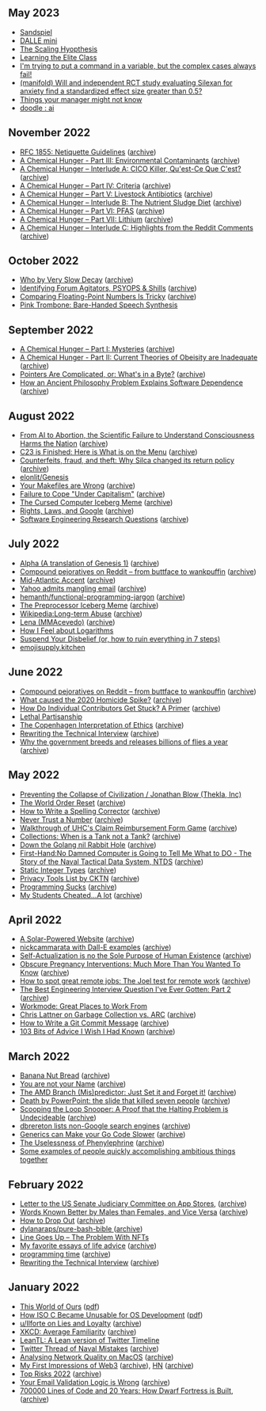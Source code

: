 
## May 2023

* [Sandspiel](https://sandspiel.club/#)
* [DALLE mini](https://craiyon.com)
* [The Scaling Hyopthesis](https://gwern.net/scaling-hypothesis)
* [Learning the Elite Class](https://aella.substack.com/p/learning-the-elite-class)
* [I'm trying to put a command in a variable, but the complex cases always fail!](http://mywiki.wooledge.org/Bash/FAQ/050)
* [(manifold) Will and independent RCT study evaluating Silexan  for anxiety find a standardized effect size greater than 0.5?](https://manifold.markets/AlvarodeMenard/will-an-independent-rct-study-evalu)
* [Things your manager might not know](jvns.ca/blog/things-your-manager-might-not-know/)
* [doodle : ai](https://doodleai.darraghoriordan.com/)


## November 2022

* [RFC 1855: Netiquette Guidelines](https://www.rfc-editor.org/rfc/rfc1855) ([archive](https://web.archive.org/web/20221118154752/https://www.rfc-editor.org/rfc/rfc1855))
* [A Chemical Hunger - Part III: Environmental Contaminants](https://slimemoldtimemold.com/2021/07/13/a-chemical-hunger-part-iii-environmental-contaminants/) ([archive](https://web.archive.org/web/20221021132955/https://slimemoldtimemold.com/2021/07/13/a-chemical-hunger-part-iii-environmental-contaminants/))
* [A Chemical Hunger – Interlude A: CICO Killer, Qu'est-Ce Que C'est?](https://slimemoldtimemold.com/2021/07/15/a-chemical-hunger-interlude-a-cico-killer-quest-ce-que-cest/) ([archive](https://web.archive.org/web/20220807170423/https://slimemoldtimemold.com/2021/07/15/a-chemical-hunger-interlude-a-cico-killer-quest-ce-que-cest/))
* [A Chemical Hunger – Part IV: Criteria](https://slimemoldtimemold.com/2021/07/17/a-chemical-hunger-part-iv-criteria/) ([archive](https://web.archive.org/web/20220804200640/https://slimemoldtimemold.com/2021/07/17/a-chemical-hunger-part-iv-criteria/))
* [A Chemical Hunger – Part V: Livestock Antibiotics](https://slimemoldtimemold.com/2021/07/20/a-chemical-hunger-part-v-livestock-antibiotics/) ([archive](https://web.archive.org/web/20220708013951/https://slimemoldtimemold.com/2021/07/20/a-chemical-hunger-part-v-livestock-antibiotics/))
* [A Chemical Hunger – Interlude B: The Nutrient Sludge Diet](https://slimemoldtimemold.com/2021/07/23/a-chemical-hunger-interlude-b-the-nutrient-sludge-diet/) ([archive](https://web.archive.org/web/20220708013953/https://slimemoldtimemold.com/2021/07/23/a-chemical-hunger-interlude-b-the-nutrient-sludge-diet/))
* [A Chemical Hunger – Part VI: PFAS](https://slimemoldtimemold.com/2021/07/26/a-chemical-hunger-part-vi-pfas/) ([archive](https://web.archive.org/web/20220708013958/https://slimemoldtimemold.com/2021/07/26/a-chemical-hunger-part-vi-pfas/))
* [A Chemical Hunger – Part VII: Lithium](https://slimemoldtimemold.com/2021/08/02/a-chemical-hunger-part-vii-lithium/) ([archive](https://web.archive.org/web/20221124171209/https://slimemoldtimemold.com/2021/08/02/a-chemical-hunger-part-vii-lithium/))
* [A Chemical Hunger – Interlude C: Highlights from the Reddit Comments](https://slimemoldtimemold.com/2021/08/05/a-chemical-hunger-interlude-c-highlights-from-the-reddit-comments/) ([archive]())

## October 2022

* [Who by Very Slow Decay](https://slatestarcodex.com/2013/07/17/who-by-very-slow-decay/) ([archive](https://web.archive.org/web/20221012063744/https://slatestarcodex.com/2013/07/17/who-by-very-slow-decay/))
* [Identifying Forum Agitators, PSYOPS & Shills](https://edith.reisen/computers/security/forum_shills.html) ([archive](https://web.archive.org/web/20221026232712/https://edith.reisen/computers/security/forum_shills.html))
* [Comparing Floating-Point Numbers Is Tricky](https://bitbashing.io/comparing-floats.html) ([archive](https://web.archive.org/web/20221023072325/https://bitbashing.io/comparing-floats.html))
* [Pink Trombone: Bare-Handed Speech Synthesis](https://dood.al/pinktrombone/)

## September 2022

* [A Chemical Hunger – Part I: Mysteries](https://slimemoldtimemold.com/2021/07/07/a-chemical-hunger-part-i-mysteries/) ([archive](https://web.archive.org/web/20221026172946/https://slimemoldtimemold.com/2021/07/07/a-chemical-hunger-part-i-mysteries/))
* [A Chemical Hunger - Part II: Current Theories of Obeisity are Inadequate](https://slimemoldtimemold.com/2021/07/11/a-chemical-hunger-part-ii-current-theories-of-obesity-are-inadequate/) ([archive](https://web.archive.org/web/20221021133153/https://slimemoldtimemold.com/2021/07/11/a-chemical-hunger-part-ii-current-theories-of-obesity-are-inadequate/))
* [Pointers Are Complicated, or: What's in a Byte?](https://www.ralfj.de/blog/2018/07/24/pointers-and-bytes.html) ([archive](https://web.archive.org/web/20221121101304/https://www.ralfj.de/blog/2018/07/24/pointers-and-bytes.html))
* [How an Ancient Philosophy Problem Explains Software Dependence](https://www.pathsensitive.com/2022/09/bet-you-cant-solve-these-9-dependency.html) ([archive](https://web.archive.org/web/20221002004527/https://www.pathsensitive.com/2022/09/bet-you-cant-solve-these-9-dependency.html))

## August 2022

* [From AI to Abortion, the Scientific Failure to Understand Consciousness Harms the Nation](https://erikhoel.substack.com/p/from-ai-to-abortion-the-scientific) ([archive](https://web.archive.org/web/20221010211638/https://erikhoel.substack.com/p/from-ai-to-abortion-the-scientific))
* [C23 is Finished: Here is What is on the Menu](https://thephd.dev/c23-is-coming-here-is-what-is-on-the-menu) ([archive](https://web.archive.org/web/20221109211615/https://thephd.dev/c23-is-coming-here-is-what-is-on-the-menu))
* [Counterfeits, fraud, and theft: Why Silca changed its return policy](https://cyclingtips.com/2022/07/interview-silca-on-amazon-e-commerce-fraud-theft-returns/) ([archive](https://web.archive.org/web/20221121015243/https://cyclingtips.com/2022/07/interview-silca-on-amazon-e-commerce-fraud-theft-returns/))
* [elonlit/Genesis](https://github.com/elonlit/Genesis)
* [Your Makefiles are Wrong](https://tech.davis-hansson.com/p/make/) ([archive](https://web.archive.org/web/20221120135205/https://tech.davis-hansson.com/p/make/))
* [Failure to Cope "Under Capitalism"](https://www.gawker.com/culture/failure-to-cope-under-capitalism) ([archive](https://web.archive.org/web/20221115231251/https://www.gawker.com/culture/failure-to-cope-under-capitalism))
* [The Cursed Computer Iceberg Meme](https://suricrasia.online/iceberg/) ([archive](https://web.archive.org/web/20221122150207/https://suricrasia.online/iceberg/))
* [Rights, Laws, and Google](https://stratechery.com/2022/rights-laws-and-google/) ([archive](https://web.archive.org/web/20221114170656/https://stratechery.com/2022/rights-laws-and-google/))
* [Software Engineering Research Questions](https://neverworkintheory.org/2022/08/30/software-engineering-research-questions.html) ([archive](https://web.archive.org/web/20221126183702/https://neverworkintheory.org/2022/08/30/software-engineering-research-questions.html))

## July 2022

* [Alpha (A translation of Genesis 1)](http://llamasandmystegosaurus.blogspot.com/2017/05/alpha.html) ([archive](https://web.archive.org/web/20220727191251/http://llamasandmystegosaurus.blogspot.com/2017/05/alpha.html))
* [Compound pejoratives on Reddit – from buttface to wankpuffin](https://unstableontology.com/2022/05/02/on-the-paradox-of-tolerance-in-relation-to-fascism-and-online-content-moderation) ([archive](http://web.archive.org/web/20220702144909/https://unstableontology.com/2022/05/02/on-the-paradox-of-tolerance-in-relation-to-fascism-and-online-content-moderation))
* [Mid-Atlantic Accent](https://en.m.wikipedia.org/wiki/Mid-Atlantic_accent) ([archive](http://web.archive.org/web/20220714175919/http://en.m.wikipedia.org/wiki/Mid-Atlantic_accent))
* [Yahoo admits mangling email](http://news.bbc.co.uk/2/hi/science/nature/2138014.stm) ([archive](http://web.archive.org/web/20220721011454/http://news.bbc.co.uk/2/hi/science/nature/2138014.stm))
* [hemanth/functional-programming-jargon](https://github.com/hemanth/functional-programming-jargon) ([archive](http://web.archive.org/web/20220729163246/https://github.com/hemanth/functional-programming-jargon))
* [The Preprocessor Iceberg Meme](https://jadlevesque.github.io/PPMP-Iceberg/) ([archive](http://web.archive.org/web/20220717103317/https://jadlevesque.github.io/PPMP-Iceberg/))
* [Wikipedia:Long-term Abuse](https://en.wikipedia.org/wiki/Wikipedia:Long-term_abuse) ([archive](http://web.archive.org/web/20220727173524/https://en.wikipedia.org/wiki/Wikipedia:Long-term_abuse))
* [Lena (MMAcevedo)](https://qntm.org/mmacevedo) ([archive](http://web.archive.org/web/20220727095612/https://qntm.org/mmacevedo))
* [How I Feel about Logarithms](https://youtu.be/N-7tcTIrers
)
* [Suspend Your Disbelief (or, how to ruin everything in 7 steps)](https://youtu.be/deg1wmYjwtk)
* [emojisupply.kitchen](https://emoji.supply/kitchen/)

## June 2022

* [Compound pejoratives on Reddit – from buttface to wankpuffin](http://colinmorris.github.io/blog/compound-curse-words) ([archive](https://web.archive.org/web/20220701220815/http://colinmorris.github.io/blog/compound-curse-words))
* [What caused the 2020 Homicide Spike?](https://astralcodexten.substack.com/p/what-caused-the-2020-homicide-spike) ([archive](https://web.archive.org/web/20220703093234/https://astralcodexten.substack.com/p/what-caused-the-2020-homicide-spike))
* [How Do Individual Contributors Get Stuck? A Primer](https://www.elidedbranches.com/2017/01/how-do-individual-contributors-get.html) ([archive](https://web.archive.org/web/20220703111528/https://www.elidedbranches.com/2017/01/how-do-individual-contributors-get.html))
* [Lethal Partisanship](https://www.dannyhayes.org/uploads/6/9/8/5/69858539/kalmoe___mason_ncapsa_2019_-_lethal_partisanship_-_final_lmedit.pdf)
* [The Copenhagen Interpretation of Ethics](https://blog.jaibot.com/the-copenhagen-interpretation-of-ethics/) ([archive](https://web.archive.org/web/20220618225755/https://blog.jaibot.com/the-copenhagen-interpretation-of-ethics/))
* [Rewriting the Technical Interview](https://aphyr.com/posts/353-rewriting-the-technical-interview) ([archive](https://web.archive.org/web/20220615123956/https://aphyr.com/posts/353-rewriting-the-technical-interview))
* [Why the government breeds and releases billions of flies a year](https://www.nationalgeographic.com/animals/article/north-american-screwworm-barrier) ([archive](https://web.archive.org/web/20220621044438/https://www.nationalgeographic.com/animals/article/north-american-screwworm-barrier))

## May 2022

* [Preventing the Collapse of Civilization / Jonathan Blow (Thekla, Inc)](https://youtu.be/ZSRHeXYDLko)
* [The World Order Reset](https://theupheaval.substack.com/p/the-world-order-reset) ([archive](https://web.archive.org/web/20220531065327/https://theupheaval.substack.com/p/the-world-order-reset))
* [How to Write a Spelling Corrector](https://norvig.com/spell-correct.html) ([archive](https://web.archive.org/web/20220608042304/http://www.norvig.com/spell-correct.html))
* [Never Trust a Number](https://climateer.substack.com/p/numbers) ([archive](https://web.archive.org/web/20220513002323/https://climateer.substack.com/p/numbers))
* [Walkthrough of UHC's Claim Reimbursement Form Game](https://github.com/MyUHCAdventure/MyUHCAdventure.github.io) ([archive](https://web.archive.org/web/20220606220414/https://github.com/MyUHCAdventure/MyUHCAdventure.github.io))
* [Collections: When is a Tank not a Tank?](https://acoup.blog/2022/05/06/collections-when-is-a-tank-not-a-tank/) ([archive](https://web.archive.org/web/20220607064407/https://acoup.blog/2022/05/06/collections-when-is-a-tank-not-a-tank/))
* [Down the Golang nil Rabbit Hole](https://blog.urth.org/2021/03/27/down-the-golang-nil-rabbit-hole/) ([archive](https://web.archive.org/web/20220223131327/https://blog.urth.org/2021/03/27/down-the-golang-nil-rabbit-hole/))
* [First-Hand:No Damned Computer is Going to Tell Me What to DO - The Story of the Naval Tactical Data System, NTDS](https://ethw.org/First-Hand:No_Damned_Computer_is_Going_to_Tell_Me_What_to_DO_-_The_Story_of_the_Naval_Tactical_Data_System,_NTDS) ([archive](https://web.archive.org/web/20220521031203/https://ethw.org/First-Hand:No_Damned_Computer_is_Going_to_Tell_Me_What_to_DO_-_The_Story_of_the_Naval_Tactical_Data_System,_NTDS))
* [Static Integer Types](https://tratt.net/laurie/essays/entries/static_integer_types.html) ([archive](https://web.archive.org/web/20220531061546/https://tratt.net/laurie/essays/entries/static_integer_types.html))
* [Privacy Tools List by CKTN](https://gitlab.com/ck-s-technology-news/privacy-tools-list-by-cktn) ([archive](https://web.archive.org/web/20220602084027/https://gitlab.com/ck-s-technology-news/privacy-tools-list-by-cktn))
* [Programming Sucks](https://www.stilldrinking.org/programming-sucks) ([archive](https://web.archive.org/web/20220526024022/http://www.stilldrinking.org/programming-sucks))
* [My Students Cheated...A lot](https://crumplab.com/articles/blog/post_994_5_26_22_cheating/index.html) ([archive](https://web.archive.org/web/20220610082353/https://crumplab.com/articles/blog/post_994_5_26_22_cheating/index.html))

## April 2022

* [A Solar-Powered Website](https://witch.solar/) ([archive](https://web.archive.org/web/20220401152153/https://witch.solar/))
* [nickcammarata with Dall-E examples](https://twitter.com/nickcammarata/status/1511861061988892675?s=21&t=8aSpwebIGVPb0LkksGkgXA) ([archive](https://web.archive.org/web/20220506030145/https://twitter.com/nickcammarata/status/1511861061988892675?s=21&t=8aSpwebIGVPb0LkksGkgXA))
* [Self-Actualization is no the Sole Purpose of Human Existence](https://freddiedeboer.substack.com/p/self-actualization-is-not-the-sole) ([archive](https://web.archive.org/web/20220506030309/https://freddiedeboer.substack.com/p/self-actualization-is-not-the-sole))
* [Obscure Pregnancy Interventions: Much More Than You Wanted To Know](https://astralcodexten.substack.com/p/obscure-pregnancy-interventions-much) ([archive](https://web.archive.org/web/20220506014012/https://astralcodexten.substack.com/p/obscure-pregnancy-interventions-much))
* [How to spot great remote jobs: The Joel test for remote work](https://andreschweighofer.com/career/how-to-spot-great-remote-jobs-the-joel-test-for-remote-work/) ([archive](https://web.archive.org/web/20220506025759/https://andreschweighofer.com/career/how-to-spot-great-remote-jobs-the-joel-test-for-remote-work/))
* [The Best Engineering Interview Question I've Ever Gotten: Part 2](https://quuxplusone.github.io/blog/2022/01/07/memcached-interview-solution/) ([archive](https://web.archive.org/web/20220424023538/https://quuxplusone.github.io/blog/2022/01/07/memcached-interview-solution/))
* [Workmode: Great Places to Work From](https://workmode.co/)
* [Chris Lattner on Garbage Collection vs. ARC](https://atp.fm/205-chris-lattner-interview-transcript#gc) ([archive](https://web.archive.org/web/20211101114918/https://atp.fm/205-chris-lattner-interview-transcript))
* [How to Write a Git Commit Message](https://cbea.ms/git-commit/) ([archive](https://web.archive.org/web/20211219182849/https://cbea.ms/git-commit/))
* [103 Bits of Advice I Wish I Had Known](https://kk.org/thetechnium/103-bits-of-advice-i-wish-i-had-known/) ([archive](https://web.archive.org/web/20220506010031/https://kk.org/thetechnium/103-bits-of-advice-i-wish-i-had-known/))

## March 2022

* [Banana Nut Bread](http://www.cookingforengineers.com/recipe/108/Banana-Nut-Bread/trn) ([archive](https://web.archive.org/web/20220331013307/http://www.cookingforengineers.com/recipe/108/Banana-Nut-Bread/trn))
* [You are not your Name](https://www.lingerandlook.com/Names/You.htm) ([archive](http://web.archive.org/web/20220403043938/https://www.lingerandlook.com/Names/You.htm))
* [The AMD Branch (Mis)predictor: Just Set it and Forget it!](https://grsecurity.net/amd_branch_mispredictor_just_set_it_and_forget_it) ([archive](https://web.archive.org/web/20220222161113/https://grsecurity.net/amd_branch_mispredictor_just_set_it_and_forget_it))
* [Death by PowerPoint: the slide that killed seven people](https://mcdreeamiemusings.com/blog/2019/4/13/gsux1h6bnt8lqjd7w2t2mtvfg81uhx) ([archive](http://web.archive.org/web/20220403044056/https://mcdreeamiemusings.com/blog/2019/4/13/gsux1h6bnt8lqjd7w2t2mtvfg81uhx))
* [Scooping the Loop Snooper: A Proof that the Halting Problem is Undecideable](http://www.lel.ed.ac.uk/~gpullum/loopsnoop.html) ([archive](https://web.archive.org/web/20220422071252/http://www.lel.ed.ac.uk/~gpullum/loopsnoop.html))
* [dbrereton lists non-Google search engines](https://news.ycombinator.com/item?id=30783391) ([archive](https://web.archive.org/web/20220506024813/https://news.ycombinator.com/item?id=30783391))
* [Generics can Make your Go Code Slower](https://planetscale.com/blog/generics-can-make-your-go-code-slower) ([archive](https://web.archive.org/web/20220506024826/https://planetscale.com/blog/generics-can-make-your-go-code-slower))
* [The Uselessness of Phenylephrine](https://www.science.org/content/blog-post/uselessness-phenylephrine) ([archive](https://web.archive.org/web/20220506024857/https://www.science.org/content/blog-post/uselessness-phenylephrine))
* [Some examples of people quickly accomplishing ambitious things together](https://patrickcollison.com/fast)

## February 2022

* [Letter to the US Senate Judiciary Committee on App Stores](https://www.schneier.com/essays/archives/2022/01/letter-to-the-us-senate-judiciary-committee-on-app-stores.html), ([archive](http://web.archive.org/web/20220305142704/https://www.schneier.com/essays/archives/2022/01/letter-to-the-us-senate-judiciary-committee-on-app-stores.html))
* [Words Known Better by Males than Females, and Vice Versa](https://observablehq.com/@yurivish/words) ([archive](http://web.archive.org/web/20220305143236/https://observablehq.com/@yurivish/words))
* [How to Drop Out](https://ranprieur.com/essays/dropout.html) ([archive](http://web.archive.org/web/20220224104041/https://ranprieur.com/essays/dropout.html))
* [dylanaraps/pure-bash-bible ](https://github.com/dylanaraps/pure-bash-bible) ([archive](http://web.archive.org/web/20220305143706/https://github.com/dylanaraps/pure-bash-bible))
* [Line Goes Up – The Problem With NFTs](https://youtu.be/YQ_xWvX1n9g)
* [My favorite essays of life advice](https://www.benkuhn.net/weeklyessays/) ([archive](http://web.archive.org/web/20220305143856/https://www.benkuhn.net/weeklyessays/))
* [programming time](https://punkjazz.org/programming-time/) ([archive](http://web.archive.org/web/20220305143947/https://punkjazz.org/programming-time/))
* [Rewriting the Technical Interview](https://aphyr.com/posts/353-rewriting-the-technical-interview) ([archive](http://web.archive.org/web/20220305144038/https://aphyr.com/posts/353-rewriting-the-technical-interview))

## January 2022

* [This World of Ours](https://www.usenix.org/system/files/1401_08-12_mickens.pdf) ([pdf](static/pdf/1401_08-12_mickens.pdf))
* [How ISO C Became Unusable for OS Development](https://arxiv.org/pdf/2201.07845.pdf) ([pdf](static/pdf/2201.07845.pdf))
* [u/Ilforte on Lies and Loyalty](https://reddit.com/r/TheMotte/comments/s78sjo/_/ht9kfca/?context=1) ([archive](http://web.archive.org/web/20220124135911/https://www.reddit.com/r/TheMotte/comments/s78sjo/_/ht9kfca/?context=1))
* [XKCD: Average Familiarity](https://xkcd.com/2501/) ([archive](http://web.archive.org/web/20220124135814/https://xkcd.com/2501/))
* [LeanTL: A Lean version of Twitter Timeline](http://leantl.com/)
* [Twitter Thread of Naval Mistakes](https://twitter.com/thedreadships/status/1285870278174703617?s=21) ([archive](http://web.archive.org/web/20220124135718/https://twitter.com/thedreadships/status/1285870278174703617?s=21))
* [Analysing Network Quality on MacOS](https://danpetrov.xyz/macos/2021/11/14/analysing-network-quality-macos.html) ([archive](http://web.archive.org/web/20220124135630/https://danpetrov.xyz/macos/2021/11/14/analysing-network-quality-macos.html))
* [My First Impressions of Web3](https://moxie.org/2022/01/07/web3-first-impressions.html) ([archive](http://web.archive.org/web/20220124135418/https://moxie.org/2022/01/07/web3-first-impressions.html)),  [HN](https://news.ycombinator.com/item?id=29845208) ([archive](http://web.archive.org/web/20220124135412/https://news.ycombinator.com/item?id=29845208))
* [Top Risks 2022](https://www.eurasiagroup.net/issues/top-risks-2022) ([archive](https://web.archive.org/web/20220103093756/https://www.eurasiagroup.net/issues/top-risks-2022))
* [Your Email Validation Logic is Wrong](https://www.netmeister.org/blog/email.html) ([archive](http://web.archive.org/web/20220124135117/https://www.netmeister.org/blog/email.html))
* [700000 Lines of Code and 20 Years: How Dwarf Fortress is Built](https://stackoverflow.blog/2021/12/31/700000-lines-of-code-20-years-and-one-developer-how-dwarf-fortress-is-built/), ([archive](http://web.archive.org/web/20220124134954/https://stackoverflow.blog/2021/12/31/700000-lines-of-code-20-years-and-one-developer-how-dwarf-fortress-is-built/))
